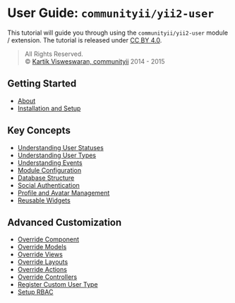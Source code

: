 User Guide: `communityii/yii2-user`
===================================
 
This tutorial will guide you through using the `communityii/yii2-user` module / extension. The tutorial is released under [CC BY 4.0](http://creativecommons.org/licenses/by/4.0/).

> All Rights Reserved.  
> © [Kartik Visweswaran, communityii](http://github.com/kartik-v/) 2014 - 2015 

## Getting Started

- [About](about.md)
- [Installation and Setup](setup.md)

## Key Concepts

- [Understanding User Statuses](user-statuses.md)
- [Understanding User Types](user-types.md)
- [Understanding Events](events.md)
- [Module Configuration](configuration.md)
- [Database Structure](database.md)
- [Social Authentication](social.md)
- [Profile and Avatar Management](profile.md)
- [Reusable Widgets](widgets.md)

## Advanced Customization

- [Override Component](override-component.md)
- [Override Models](override-models.md)
- [Override Views](override-views.md)
- [Override Layouts](override-layouts.md)
- [Override Actions](override-actions.md)
- [Override Controllers](override-controllers.md)
- [Register Custom User Type](register-custom-user-type.md)
- [Setup RBAC](setup-rbac.md)